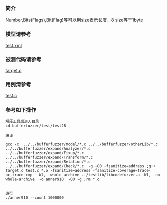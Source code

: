 ### 简介
 Number,Bits(Flags),Bit(Flag)等可以用size表示长度，8 size等于1byte

### 模型请参考  
[test.xml](../../../test/test28/test.xml)


### 被测代码请参考  

[target.c](../../../test/test28/target.c)


### 用例清参考  
[test.c](../../../test/test28/test.c)



### 参考如下操作

```
解压工具后进入目录
cd bufferfuzzer/test/test28

编译

gcc -c  ../../bufferfuzzer/model/*.c ../../bufferfuzzer/otherLib/*.c ../../bufferfuzzer/expand/Analyzer/*.c  ../../bufferfuzzer/expand/Fixup/*.c  ../../bufferfuzzer/expand/Transform/*.c ../../bufferfuzzer/expand/Relation/*.c ../../bufferfuzzer/expand/Check/*.c  -g -O0 -fsanitize=address ;g++ target.c test.c *.o -fsanitize=address -fsanitize-coverage=trace-pc,trace-cmp  -Wl,--whole-archive ../testlib/libcodefuzzer.a -Wl,--no-whole-archive  -o anner910  -O0 -g ;rm *.o


运行
./anner910 --count 1000000
```
